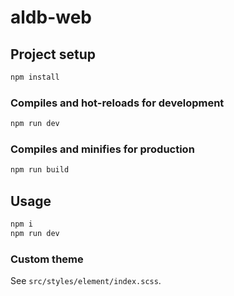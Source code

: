 # aldb-web

## Project setup

```bash
npm install
```

### Compiles and hot-reloads for development

```bash
npm run dev
```

### Compiles and minifies for production

```bash
npm run build
```

## Usage

```bash
npm i
npm run dev
```

### Custom theme

See `src/styles/element/index.scss`.
